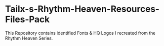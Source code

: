 # Tailx-s-Rhythm-Heaven-Resources-Files-Pack
This Repository contains identified Fonts &amp; HQ Logos I recreated from the Rhythm Heaven Series.
